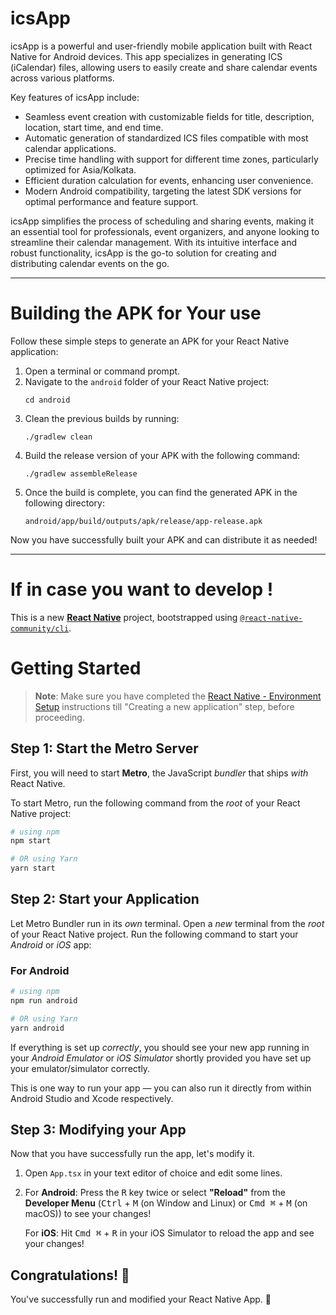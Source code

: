 # icsApp
icsApp is a powerful and user-friendly mobile application built with React Native for Android devices. This app specializes in generating ICS (iCalendar) files, allowing users to easily create and share calendar events across various platforms.

Key features of icsApp include:
- Seamless event creation with customizable fields for title, description, location, start time, and end time.
- Automatic generation of standardized ICS files compatible with most calendar applications.
- Precise time handling with support for different time zones, particularly optimized for Asia/Kolkata.
- Efficient duration calculation for events, enhancing user convenience.
- Modern Android compatibility, targeting the latest SDK versions for optimal performance and feature support.

icsApp simplifies the process of scheduling and sharing events, making it an essential tool for professionals, event organizers, and anyone looking to streamline their calendar management. With its intuitive interface and robust functionality, icsApp is the go-to solution for creating and distributing calendar events on the go.

---
# Building the APK for Your use

Follow these simple steps to generate an APK for your React Native application:

1. Open a terminal or command prompt.
2. Navigate to the `android` folder of your React Native project:
   ```
   cd android
   ```
3. Clean the previous builds by running:
   ```
   ./gradlew clean
   ```
4. Build the release version of your APK with the following command:
   ```
   ./gradlew assembleRelease
   ```
5. Once the build is complete, you can find the generated APK in the following directory:
   ```
   android/app/build/outputs/apk/release/app-release.apk
   ```

Now you have successfully built your APK and can distribute it as needed!

---
# If in case you want to develop !
This is a new [**React Native**](https://reactnative.dev) project, bootstrapped using [`@react-native-community/cli`](https://github.com/react-native-community/cli).

# Getting Started

>**Note**: Make sure you have completed the [React Native - Environment Setup](https://reactnative.dev/docs/environment-setup) instructions till "Creating a new application" step, before proceeding.

## Step 1: Start the Metro Server

First, you will need to start **Metro**, the JavaScript _bundler_ that ships _with_ React Native.

To start Metro, run the following command from the _root_ of your React Native project:

```bash
# using npm
npm start

# OR using Yarn
yarn start
```

## Step 2: Start your Application

Let Metro Bundler run in its _own_ terminal. Open a _new_ terminal from the _root_ of your React Native project. Run the following command to start your _Android_ or _iOS_ app:

### For Android

```bash
# using npm
npm run android

# OR using Yarn
yarn android
```
If everything is set up _correctly_, you should see your new app running in your _Android Emulator_ or _iOS Simulator_ shortly provided you have set up your emulator/simulator correctly.

This is one way to run your app — you can also run it directly from within Android Studio and Xcode respectively.

## Step 3: Modifying your App

Now that you have successfully run the app, let's modify it.

1. Open `App.tsx` in your text editor of choice and edit some lines.
2. For **Android**: Press the <kbd>R</kbd> key twice or select **"Reload"** from the **Developer Menu** (<kbd>Ctrl</kbd> + <kbd>M</kbd> (on Window and Linux) or <kbd>Cmd ⌘</kbd> + <kbd>M</kbd> (on macOS)) to see your changes!

   For **iOS**: Hit <kbd>Cmd ⌘</kbd> + <kbd>R</kbd> in your iOS Simulator to reload the app and see your changes!

## Congratulations! :tada:

You've successfully run and modified your React Native App. :partying_face:
